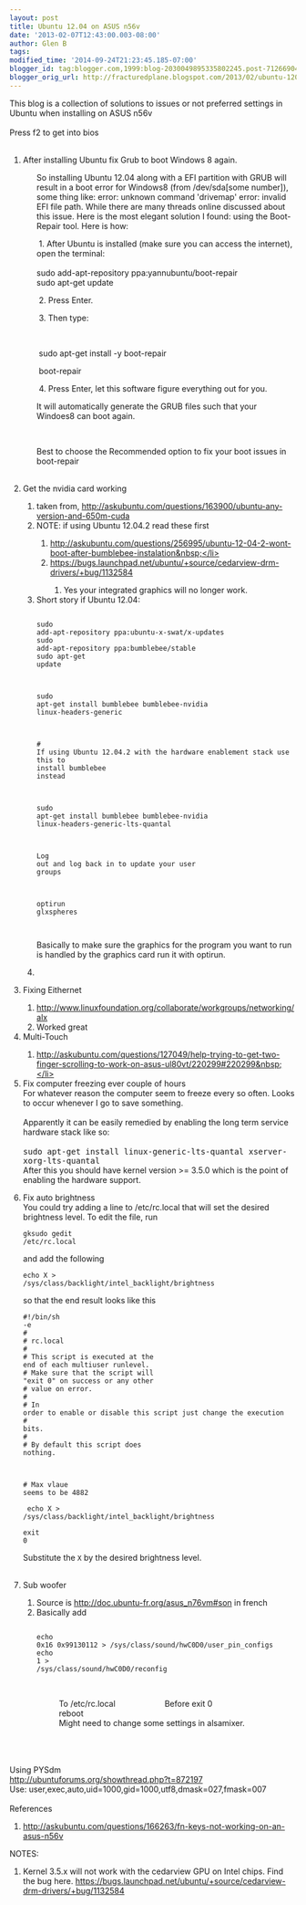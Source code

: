 ```yaml
---
layout: post
title: Ubuntu 12.04 on ASUS n56v
date: '2013-02-07T12:43:00.003-08:00'
author: Glen B
tags: 
modified_time: '2014-09-24T21:23:45.185-07:00'
blogger_id: tag:blogger.com,1999:blog-2030049895335802245.post-7126690429214324588
blogger_orig_url: http://fracturedplane.blogspot.com/2013/02/ubuntu-1204-on-asus-n56v.html
---
```


This blog is a collection of solutions to issues or not preferred settings in Ubuntu when installing on ASUS n56v<br /><br />Press f2 to get into bios<br /><br /><ol><li>After installing Ubuntu fix Grub to boot Windows 8 again.</li><ol>So installing Ubuntu 12.04 along with a EFI partition with GRUB will result in a boot error for Windows8 (from /dev/sda[some number]), some thing like:      error: unknown command 'drivemap'       error: invalid EFI file path.   While there are many threads online discussed about this issue. Here is the most elegant solution I found: using the Boot-Repair tool. Here is how:&nbsp;</ol><ol>&nbsp;1. After Ubuntu is installed (make sure you can access the internet), open the terminal: <br /><br />sudo add-apt-repository ppa:yannubuntu/boot-repair <br />sudo apt-get update </ol><ol>&nbsp;2. Press Enter.&nbsp;</ol><ol>&nbsp;3. Then type:</ol><ol>&nbsp;</ol><ol>&nbsp;sudo apt-get install -y boot-repair</ol><ol>&nbsp;boot-repair </ol><ol>&nbsp;4. Press Enter, let this software figure everything out for you.</ol><ol>It will automatically generate the GRUB files such that  your Windoes8 can boot again.</ol><ol>&nbsp;</ol><ol>Best to choose the Recommended option to fix your boot issues in boot-repair </ol><ol><br /></ol><li>Get the nvidia card working </li><ol><li>taken from, http://askubuntu.com/questions/163900/ubuntu-any-version-and-650m-cuda</li><li>NOTE: if using Ubuntu 12.04.2 read these first&nbsp;</li><ol><li>http://askubuntu.com/questions/256995/ubuntu-12-04-2-wont-boot-after-bumblebee-instalation&nbsp;</li><li>https://bugs.launchpad.net/ubuntu/+source/cedarview-drm-drivers/+bug/1132584</li><ol><li>Yes your integrated graphics will no longer work. </li></ol></ol><li>Short story if Ubuntu 12.04:<br /><pre class="prettyprint"><code class="language-bash"><br />sudo add-apt-repository ppa:ubuntu-x-swat/x-updates<br />sudo add-apt-repository ppa:bumblebee/stable<br />sudo apt-get update</code></pre><pre class="prettyprint"><code class="language-bash">&nbsp;</code></pre><pre class="prettyprint"><code class="language-bash">sudo apt-get install bumblebee bumblebee-nvidia </code><code class="language-bash">linux-headers-generic</code></pre><pre class="prettyprint"><code class="language-bash">&nbsp;</code></pre><pre class="prettyprint"><code class="language-bash"># If using Ubuntu 12.04.2 with the hardware enablement stack use this to install bumblebee instead</code></pre><pre class="prettyprint"><code class="language-bash">&nbsp;</code></pre><pre class="prettyprint"><code class="language-bash">sudo apt-get install bumblebee bumblebee-nvidia linux-headers-generic-lts-quantal </code></pre><pre class="prettyprint"><code class="language-bash">&nbsp;</code></pre><pre class="prettyprint"><code class="language-bash">Log out and log back in to update your user groups</code></pre><pre class="prettyprint"><code class="language-bash">&nbsp;</code></pre><pre class="prettyprint"><code class="language-bash">optirun glxspheres</code></pre><pre><code><br /></code></pre>Basically to make sure the graphics for the program you want to run is handled by the graphics card run it with optirun.&nbsp;</li><li><pre><code><br /></code></pre></li></ol><li>Fixing Eithernet</li><ol><li>http://www.linuxfoundation.org/collaborate/workgroups/networking/alx</li><li>Worked great</li></ol><li>Multi-Touch</li><ol><li>http://askubuntu.com/questions/127049/help-trying-to-get-two-finger-scrolling-to-work-on-asus-ul80vt/220299#220299&nbsp;</li></ol><li>Fix computer freezing ever couple of hours<br />For whatever reason the computer seem to freeze every so often. Looks to occur whenever I go to save something.<br /><br />Apparently it can be easily remedied by enabling the long term service hardware stack like so:<br /><br /><tt>sudo&nbsp;apt-get&nbsp;install&nbsp;linux-generic-lts-quantal&nbsp;xserver-xorg-lts-quantal </tt><br />After this you should have kernel version &gt;= 3.5.0 which is the point of enabling the hardware support.<br /> </li><ol></ol><li>Fix auto brightness<br /><div class="post-text">You could try adding a line to /etc/rc.local that will set the desired brightness level. To edit the file, run<br /><pre><code>gksudo gedit /etc/rc.local<br /></code></pre>and add the following<br /><pre><code>echo X &gt; /sys/class/backlight/intel_backlight/brightness<br /></code></pre>so that the end result looks like this<br /><pre><code>#!/bin/sh -e<br />#<br /># rc.local<br />#<br /># This script is executed at the end of each multiuser runlevel.<br /># Make sure that the script will "exit 0" on success or any other<br /># value on error.<br />#<br /># In order to enable or disable this script just change the execution<br /># bits.<br />#<br /># By default this script does nothing.&nbsp;</code></pre><pre><code>&nbsp;</code></pre><pre><code># Max vlaue seems to be 4882 </code></pre><pre><code>&nbsp;echo X &gt; /sys/class/backlight/intel_backlight/brightness<br /><br />exit 0<br /></code></pre>Substitute the <code>X</code> by the desired brightness level.</div><br /> </li><ol></ol><li>Sub woofer</li><ol><li>Source is http://doc.ubuntu-fr.org/asus_n76vm#son in french</li><li>Basically add <br /><pre class="prettyprint"><code class="language-bash"><br />echo 0x16 0x99130112 &gt; /sys/class/sound/hwC0D0/user_pin_configs<br />echo 1 &gt; /sys/class/sound/hwC0D0/reconfig<br /></code></pre>&nbsp;</li></ol></ol>&nbsp;&nbsp;&nbsp;&nbsp;&nbsp;&nbsp;&nbsp;&nbsp;&nbsp;&nbsp;&nbsp;&nbsp;&nbsp;&nbsp;&nbsp;&nbsp;&nbsp;&nbsp;&nbsp;&nbsp;&nbsp; To /etc/rc.local&nbsp; &nbsp; &nbsp; &nbsp; &nbsp; &nbsp; &nbsp; &nbsp; &nbsp; &nbsp; &nbsp; Before exit 0 <br />&nbsp;&nbsp;&nbsp;&nbsp;&nbsp;&nbsp;&nbsp;&nbsp;&nbsp;&nbsp;&nbsp;&nbsp;&nbsp;&nbsp;&nbsp;&nbsp;&nbsp;&nbsp;&nbsp;&nbsp;&nbsp; reboot<br />&nbsp;&nbsp;&nbsp;&nbsp;&nbsp;&nbsp;&nbsp;&nbsp;&nbsp;&nbsp;&nbsp;&nbsp;&nbsp;&nbsp;&nbsp;&nbsp;&nbsp;&nbsp;&nbsp;&nbsp;&nbsp; Might need to change some settings in alsamixer.&nbsp; <br /><ol><ol></ol></ol><br /><br /><br />Using PYSdm<br />http://ubuntuforums.org/showthread.php?t=872197 <br />Use: user,exec,auto,uid=1000,gid=1000,utf8,dmask=027,fmask=007<br /><br />References<br /><ol><li>http://askubuntu.com/questions/166263/fn-keys-not-working-on-an-asus-n56v</li></ol>NOTES:<br /><ol><li>Kernel 3.5.x will not work with the cedarview GPU on Intel chips. Find the bug here. https://bugs.launchpad.net/ubuntu/+source/cedarview-drm-drivers/+bug/1132584</li></ol><ol></ol><ol><ol></ol></ol>